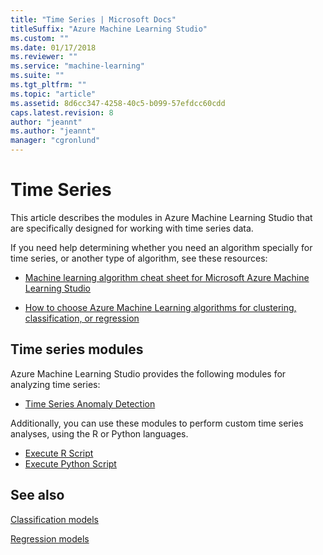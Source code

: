 ```yaml
---
title: "Time Series | Microsoft Docs"
titleSuffix: "Azure Machine Learning Studio"
ms.custom: ""
ms.date: 01/17/2018
ms.reviewer: ""
ms.service: "machine-learning"
ms.suite: ""
ms.tgt_pltfrm: ""
ms.topic: "article"
ms.assetid: 8d6cc347-4258-40c5-b099-57efdcc60cdd
caps.latest.revision: 8
author: "jeannt"
ms.author: "jeannt"
manager: "cgronlund"
---
```

# Time Series

This article describes the modules in Azure Machine Learning Studio that are specifically designed for working with time series data.
    
If you need help determining whether you need an algorithm specially for time series, or another type of algorithm, see these resources:  
  
-   [Machine learning algorithm cheat sheet for Microsoft Azure Machine Learning Studio](https://azure.microsoft.com/documentation/articles/machine-learning-algorithm-cheat-sheet/)  
  
-   [How to choose Azure Machine Learning algorithms for clustering, classification, or regression](https://azure.microsoft.com/documentation/articles/machine-learning-algorithm-choice/)  

##  <a name="categories"></a> Time series modules

Azure Machine Learning Studio provides the following modules for analyzing time series:

+ [Time Series Anomaly Detection](time-series-anomaly-detection.md)

Additionally, you can use these modules to perform custom time series analyses, using the R or Python languages.

 + [Execute R Script](execute-r-script.md)
 + [Execute Python Script](execute-python-script.md) 

## See also  


[Classification models](machine-learning-initialize-model-classification.md)

[Regression models](machine-learning-initialize-model-regression.md)
